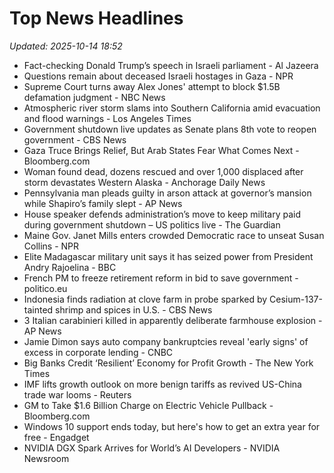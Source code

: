 # Top News Headlines

_Updated: 2025-10-14 18:52_

- Fact-checking Donald Trump’s speech in Israeli parliament - Al Jazeera
- Questions remain about deceased Israeli hostages in Gaza - NPR
- Supreme Court turns away Alex Jones' attempt to block $1.5B defamation judgment - NBC News
- Atmospheric river storm slams into Southern California amid evacuation and flood warnings - Los Angeles Times
- Government shutdown live updates as Senate plans 8th vote to reopen government - CBS News
- Gaza Truce Brings Relief, But Arab States Fear What Comes Next - Bloomberg.com
- Woman found dead, dozens rescued and over 1,000 displaced after storm devastates Western Alaska - Anchorage Daily News
- Pennsylvania man pleads guilty in arson attack at governor’s mansion while Shapiro’s family slept - AP News
- House speaker defends administration’s move to keep military paid during government shutdown – US politics live - The Guardian
- Maine Gov. Janet Mills enters crowded Democratic race to unseat Susan Collins - NPR
- Elite Madagascar military unit says it has seized power from President Andry Rajoelina - BBC
- French PM to freeze retirement reform in bid to save government - politico.eu
- Indonesia finds radiation at clove farm in probe sparked by Cesium-137-tainted shrimp and spices in U.S. - CBS News
- 3 Italian carabinieri killed in apparently deliberate farmhouse explosion - AP News
- Jamie Dimon says auto company bankruptcies reveal 'early signs' of excess in corporate lending - CNBC
- Big Banks Credit ‘Resilient’ Economy for Profit Growth - The New York Times
- IMF lifts growth outlook on more benign tariffs as revived US-China trade war looms - Reuters
- GM to Take $1.6 Billion Charge on Electric Vehicle Pullback - Bloomberg.com
- Windows 10 support ends today, but here's how to get an extra year for free - Engadget
- NVIDIA DGX Spark Arrives for World’s AI Developers - NVIDIA Newsroom